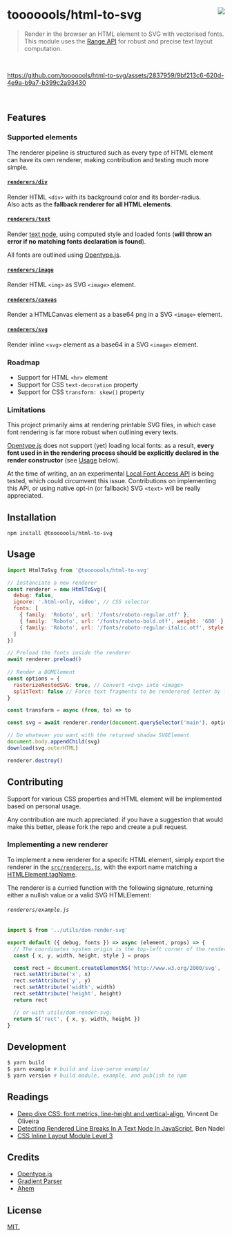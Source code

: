 # tooooools/html-to-svg [<img src="https://github.com/tooooools.png?size=100" size="100" align="right">](http://github.com/tooooools/)
> Render in the browser an HTML element to SVG with vectorised fonts.  
This module uses the [Range API](https://developer.mozilla.org/en-US/docs/Web/API/Range) for robust and precise text layout computation.

<br>

https://github.com/tooooools/html-to-svg/assets/2837959/9bf213c6-620d-4e9a-b9a7-b399c2a93430

<br>

## Features

### Supported elements

The renderer pipeline is structured such as every type of HTML element can have its own renderer, making contribution and testing much more simple.

#### [`renderers/div`](src/renderers/div.js)

Render HTML `<div>` with its background color and its border-radius.  
Also acts as the **fallback renderer for all HTML elements**.

#### [`renderers/text`](src/renderers/text.js)

Render [text node](https://developer.mozilla.org/en-US/docs/Web/API/Text), using computed style and loaded fonts (**will throw an error if no matching fonts declaration is found**).

All fonts are outlined using [Opentype.js](https://github.com/opentypejs/opentype.js).

#### [`renderers/image`](src/renderers/image.js)

Render HTML `<img>` as SVG `<image>` element.

#### [`renderers/canvas`](src/renderers/canvas.js)

Render a HTMLCanvas element as a base64 png in a SVG `<image>` element.

#### [`renderers/svg`](src/renderers/svg.js)

Render inline `<svg>` element as a base64 in a SVG `<image>` element.

### Roadmap

- Support for HTML `<hr>` element
- Support for CSS `text-decoration` property
- Support for CSS `transform: skew()` property

### Limitations

This project primarily aims at rendering printable SVG files, in which case font rendering is far more robust when outlining every texts.

[Opentype.js](https://github.com/opentypejs/opentype.js) does not support (yet) loading local fonts: as a result, **every font used in in the rendering process should be explicitly declared in the render constructor** (see [Usage](#usage) below).

At the time of writing, an an experimental [Local Font Access API](https://developer.chrome.com/en/articles/local-fonts/) is being tested, which could circumvent this issue. Contributions on implementing this API, or using native opt-in (or fallback) SVG `<text>` will be really appreciated.

## Installation

```
npm install @tooooools/html-to-svg
```

## Usage

```js
import HtmlToSvg from '@tooooools/html-to-svg'

// Instanciate a new renderer
const renderer = new HtmlToSvg({
  debug: false,
  ignore: '.html-only, video', // CSS selector
  fonts: [
    { family: 'Roboto', url: '/fonts/roboto-regular.otf' },
    { family: 'Roboto', url: '/fonts/roboto-bold.otf', weight: '600' },
    { family: 'Roboto', url: '/fonts/roboto-regular-italic.otf', style: 'italic' }
  ]
})

// Preload the fonts inside the renderer
await renderer.preload()
  
// Render a DOMElement
const options = { 
  rasterizeNestedSVG: true, // Convert <svg> into <image>
  splitText: false // Force text fragments to be renderered letter by letter
}

const transform = async (from, to) => to

const svg = await renderer.render(document.querySelector('main'), options, transform)

// Do whatever you want with the returned shadow SVGElement
document.body.appendChild(svg)
download(svg.outerHTML)

renderer.destroy()
```

## Contributing

Support for various CSS properties and HTML element will be implemented based on personal usage. 

Any contribution are much appreciated: if you have a suggestion that would make this better, please fork the repo and create a pull request.

### Implementing a new renderer

To implement a new renderer for a specifc HTML element, simply export the renderer in the [`src/renderers.js`](src/renderers.js), with the export name matching a [HTMLElement.tagName](https://developer.mozilla.org/en-US/docs/Web/API/Element/tagName).

The renderer is a curried function with the following signature, returning either a nullish value or a valid SVG HTMLElement:

###### `renderers/example.js`
```js
import $ from '../utils/dom-render-svg'

export default ({ debug, fonts }) => async (element, props) => {
  // The coordinates system origin is the top-left corner of the rendered container
  const { x, y, width, height, style } = props

  const rect = document.createElementNS('http://www.w3.org/2000/svg', 'rect')
  rect.setAttribute('x', x)
  rect.setAttribute('y', y)
  rect.setAttribute('width', width)
  rect.setAttribute('height', height)
  return rect

  // or with utils/dom-render-svg:
  return $('rect', { x, y, width, height })
}

```

## Development

```sh
$ yarn build
$ yarn example # build and live-serve example/
$ yarn version # build module, example, and publish to npm
```

## Readings

- [Deep dive CSS: font metrics, line-height and vertical-align](https://iamvdo.me/en/blog/css-font-metrics-line-height-and-vertical-align), Vincent De Oliveira
- [Detecting Rendered Line Breaks In A Text Node In JavaScript](https://www.bennadel.com/blog/4310-detecting-rendered-line-breaks-in-a-text-node-in-javascript.htm), Ben Nadel
- [CSS Inline Layout Module Level 3](https://www.w3.org/TR/css-inline-3/#baseline-intro)

## Credits 

- [Opentype.js](https://github.com/opentypejs/opentype.js)
- [Gradient Parser](https://github.com/rafaelcaricio/gradient-parser)
- [Ahem](https://www.w3.org/Style/CSS/Test/Fonts/Ahem/)

## License

[MIT.](https://tldrlegal.com/license/mit-license)
